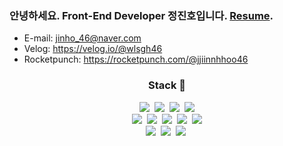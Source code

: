 ### 안녕하세요. Front-End Developer 정진호입니다. [Resume](https://mata0406.github.io/resume/).
  
- E-mail: jinho_46@naver.com
- Velog: https://velog.io/@wlsgh46
- Rocketpunch: https://rocketpunch.com/@jjiinnhhoo46

<h3 align="center">Stack 🚀</h3>

<div align="center"> 
  <img src="https://img.shields.io/badge/HTML5-E34F26?style=flat-square&logo=html5&logoColor=white"/>&nbsp
  <img src="https://img.shields.io/badge/css-1572B6?style=flat-square&logo=css3&logoColor=white"/></a>&nbsp
  <img src="https://img.shields.io/badge/Javascript-ffb13b?style=flat-square&logo=javascript&logoColor=white"/></a>&nbsp 
  <img src="https://img.shields.io/badge/TypeScript-007ACC?style=for-the-badge&logo=typescript&logoColor=white"/>
</div>

<div align="center">
  <img src="https://img.shields.io/badge/React-20232A?style=flat-square&logo=react&logoColor=61DAFB"/>&nbsp
  <img src="https://img.shields.io/badge/Redux-593D88?style=flat-square&logo=redux&logoColor=white"/>&nbsp
  <img src="https://img.shields.io/badge/Bootstrap-563D7C?style=flat-square&logo=bootstrap&logoColor=white"/>&nbsp
  <img src="https://img.shields.io/badge/styled--components-DB7093?style=flat-square&logo=styled-components&logoColor=white"/>&nbsp
  <img src="https://img.shields.io/badge/Material--UI-0081CB?style=flat-square&logo=material-ui&logoColor=white"/>
</div>

<div align="center">
  <img src="https://img.shields.io/badge/SpringBoot-6DB33F?style=flat-square&logo=Spring&logoColor=white"/></a>&nbsp
  <img src="https://img.shields.io/badge/Mysql-E6B91E?style=flat-square&logo=MySql&logoColor=white"/></a>&nbsp 
  <img src="https://img.shields.io/badge/aws-333664?style=flat-square&logo=amazon-aws&logoColor=white"/></a>&nbsp
</div>

<br>

<!-- Here are some ideas to get you started:

- 🔭 I’m currently working on ...
- 🌱 I’m currently learning ...
- 👯 I’m looking to collaborate on ...
- 🤔 I’m looking for help with ...
- 💬 Ask me about ...
- 📫 How to reach me: ...
- 😄 Pronouns: ...
- ⚡ Fun fact: ...
 -->
